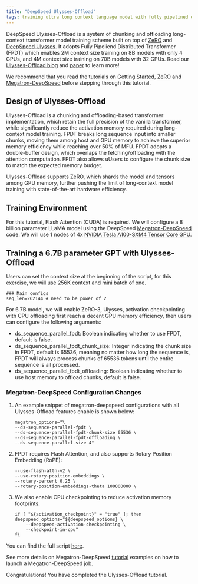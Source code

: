 ```yaml
---
title: "DeepSpeed Ulysses-Offload"
tags: training ultra long context language model with fully pipelined distributed transformer
---
```


DeepSpeed Ulysses-Offload is a system of chunking and offloading long-context transformer model training scheme built on top of [ZeRO](/tutorials/zero/) and [DeepSpeed Ulysses](https://github.com/microsoft/DeepSpeed/blob/master/blogs/deepspeed-ulysses/README.md). It adopts Fully Pipeliend Distributed Transformer (FPDT) which enables 2M context size training on 8B models with only 4 GPUs, and 4M context size training on 70B models with 32 GPUs. Read our [Ulysses-Offload blog](https://github.com/microsoft/DeepSpeed/blob/master/blogs/ulysses-offload/README.md) and [paper](https://arxiv.org/pdf/2408.16978) to learn more!

We recommend that you read the tutorials on [Getting Started](/getting-started/), [ZeRO](/tutorials/zero/)  and [Megatron-DeepSpeed](/tutorials/megatron/) before stepping through this tutorial.


## Design of Ulysses-Offload
Ulysses-Offload is a chunking and offloading-based transformer implementation, which retain the full precision of the vanilla transformer, while significantly reduce the activation memory required during long-context model training. FPDT breaks long sequence input into smaller chunks, moving them among host and GPU memory to achieve the superior memory efficiency while reaching over 50% of MFU. FPDT adopts a double-buffer design, which overlaps the fetching/offloading with the attention computation. FPDT also allows uUsers to configure the chunk size to match the expected memory budget.

Ulysses-Offload supports ZeRO, which shards the model and tensors among GPU memory, further pushing the limit of long-context model training with state-of-the-art hardware efficiency.


## Training Environment

For this tutorial, Flash Attention (CUDA) is required. We will configure a 8 billion parameter LLaMA model using the DeepSpeed [Megatron-DeepSpeed](https://github.com/microsoft/Megatron-DeepSpeed/tree/master/) code. We will use 1 nodes of 4x [NVIDIA Tesla A100-SXM4 Tensor Core GPU](https://www.nvidia.com/en-us/data-center/a100/).


## Training a 6.7B parameter GPT with Ulysses-Offload
Users can set the context size at the beginning of the script, for this exercise, we will use 256K context and mini batch of one.
```
### Main configs
seq_len=262144 # need to be power of 2
```

For 6.7B model, we will enable ZeRO-3, Ulysses, activation checkpointing with CPU offloading first reach a decent GPU memory efficiency, then users can configure the following arguments:

 - ds_sequence_parallel_fpdt: Boolean indicating whether to use FPDT, default is false.
 - ds_sequence_parallel_fpdt_chunk_size: Integer indicating the chunk size in FPDT, default is 65536, meaning no matter how long the sequence is, FPDT will always process chunks of 65536 tokens until the entire sequence is all processed.
 - ds_sequence_parallel_fpdt_offloading: Boolean indicating whether to use host memory to offload chunks, default is false.


### Megatron-DeepSpeed Configuration Changes

1. An example snippet of megatron-deepspeed configurations with all Ulysses-Offload features enable is shown below:
    ```
    megatron_options="\
    --ds-sequence-parallel-fpdt \
    --ds-sequence-parallel-fpdt-chunk-size 65536 \
    --ds-sequence-parallel-fpdt-offloading \
    --ds-sequence-parallel-size 4"
    ```

2. FPDT requires Flash Attention, and also supports Rotary Position Embedding (RoPE):
    ```
    --use-flash-attn-v2 \
    --use-rotary-position-embeddings \
    --rotary-percent 0.25 \
    --rotary-position-embeddings-theta 100000000 \
    ```

3. We also enable CPU checkpointing to reduce activation memory footprints:
    ```
    if [ "${activation_checkpoint}" = "true" ]; then
    deepspeed_options="${deepspeed_options} \
        --deepspeed-activation-checkpointing \
        --checkpoint-in-cpu"
    fi
    ```

You can find the full script [here](https://github.com/microsoft/Megatron-DeepSpeed/tree/main/examples_deepspeed/sequence_parallel/ds_pretrain_gpt_6.7B_fpdt_32k.sh).

See more details on Megatron-DeepSpeed [tutorial](/tutorials/megatron/) examples on how to launch a Megatron-DeepSpeed job.

Congratulations! You have completed the Ulysses-Offload tutorial.
